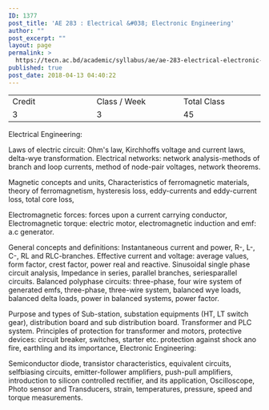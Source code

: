 ```yaml
---
ID: 1377
post_title: 'AE 283 : Electrical &#038; Electronic Engineering'
author: ""
post_excerpt: ""
layout: page
permalink: >
  https://tecn.ac.bd/academic/syllabus/ae/ae-283-electrical-electronic-engineering
published: true
post_date: 2018-04-13 04:40:22
---
```

<table width="627">
<tbody>
<tr>
<td width="208">Credit</td>
<td width="218">Class / Week</td>
<td width="201">Total Class</td>
</tr>
<tr>
<td width="208">3</td>
<td width="218">3</td>
<td width="201">45</td>
</tr>
</tbody>
</table>
Electrical Engineering:

Laws of electric circuit: Ohm's law, Kirchhoffs voltage and current laws, delta-wye transformation. Electrical networks: network analysis-methods of branch and loop currents, method of node-pair voltages, network theorems.

Magnetic concepts and units, Characteristics of ferromagnetic materials, theory of ferromagnetism, hysteresis loss, eddy-currents and eddy-current loss, total core loss,

Electromagnetic forces: forces upon a current carrying conductor, Electromagnetic torque: electric motor, electromagnetic induction and emf: a.c generator.

General concepts and definitions: Instantaneous current and power, R-, L-, C-, RL and RLC-branches. Effective current and voltage: average values, form factor, crest factor, power real and reactive. Sinusoidal single phase circuit analysis, Impedance in series, parallel branches, seriesparallel circuits. Balanced polyphase circuits: three-phase, four wire system of generated emfs, three-phase, three-wire system, balanced wye loads, balanced delta loads, power in balanced systems, power factor.

Purpose and types of Sub-station, substation equipments (HT, LT switch gear), distribution board and sub distribution board. Transformer and PLC system. Principles of protection for transformer and motors, protective devices: circuit breaker, switches, starter etc. protection against shock ano fire, earthling and its importance, Electronic Engineering:

Semiconductor diode, transistor characteristics, equivalent circuits, selfbiasing circuits, emitter-follower amplifiers, push-pull amplifiers, introduction to silicon controlled rectifier, and its application, Oscilloscope, Photo sensor and Transducers, strain, temperatures, pressure, speed and torque measurements.